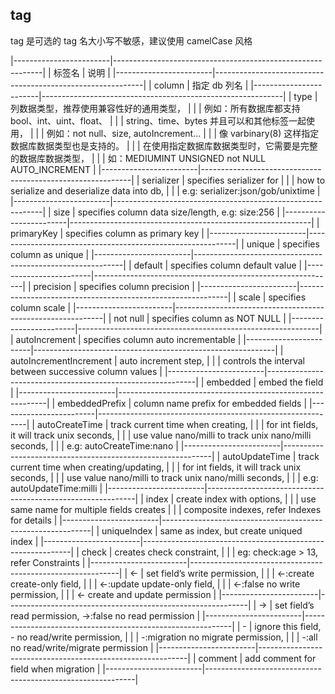 ##  tag
tag 是可选的
tag 名大小写不敏感，建议使用 camelCase 风格

|------------------------|------------------------------------------------------------|
| 标签名                 | 说明                                                       |
|------------------------|------------------------------------------------------------|
| column                 | 指定 db 列名                                               |
|------------------------|------------------------------------------------------------|
| type                   | 列数据类型，推荐使用兼容性好的通用类型，                   |
|                        | 例如：所有数据库都支持 bool、int、uint、float、            |
|                        | string、time、bytes 并且可以和其他标签一起使用，           |
|                        | 例如：not null、size, autoIncrement…                       |
|                        | 像 varbinary(8) 这样指定数据库数据类型也是支持的。         |
|                        | 在使用指定数据库数据类型时，它需要是完整的数据库数据类型， |
|                        | 如：MEDIUMINT UNSIGNED not NULL AUTO_INCREMENT             |
|------------------------|------------------------------------------------------------|
| serializer             | specifies serializer for                                   |
|                        | how to serialize and deserialize data into db,             |
|                        | e.g: serializer:json/gob/unixtime                          |
|------------------------|------------------------------------------------------------|
| size                   | specifies column data size/length, e.g: size:256           |
|------------------------|------------------------------------------------------------|
| primaryKey             | specifies column as primary key                            |
|------------------------|------------------------------------------------------------|
| unique                 | specifies column as unique                                 |
|------------------------|------------------------------------------------------------|
| default                | specifies column default value                             |
|------------------------|------------------------------------------------------------|
| precision              | specifies column precision                                 |
|------------------------|------------------------------------------------------------|
| scale                  | specifies column scale                                     |
|------------------------|------------------------------------------------------------|
| not null               | specifies column as NOT NULL                               |
|------------------------|------------------------------------------------------------|
| autoIncrement          | specifies column auto incrementable                        |
|------------------------|------------------------------------------------------------|
| autoIncrementIncrement | auto increment step,                                       |
|                        | controls the interval between successive column values     |
|------------------------|------------------------------------------------------------|
| embedded               | embed the field                                            |
|------------------------|------------------------------------------------------------|
| embeddedPrefix         | column name prefix for embedded fields                     |
|------------------------|------------------------------------------------------------|
| autoCreateTime         | track current time when creating,                          |
|                        | for int fields, it will track unix seconds,                |
|                        | use value nano/milli to track unix nano/milli seconds,     |
|                        | e.g: autoCreateTime:nano                                   |
|------------------------|------------------------------------------------------------|
| autoUpdateTime         | track current time when creating/updating,                 |
|                        | for int fields, it will track unix seconds,                |
|                        | use value nano/milli to track unix nano/milli seconds,     |
|                        | e.g: autoUpdateTime:milli                                  |
|------------------------|------------------------------------------------------------|
| index                  | create index with options,                                 |
|                        | use same name for multiple fields creates                  |
|                        | composite indexes, refer Indexes for details               |
|------------------------|------------------------------------------------------------|
| uniqueIndex            | same as index, but create uniqued index                    |
|------------------------|------------------------------------------------------------|
| check                  | creates check constraint,                                  |
|                        | eg: check:age > 13, refer Constraints                      |
|------------------------|------------------------------------------------------------|
| <-                     | set field’s write permission,                              |
|                        | <-:create create-only field,                               |
|                        | <-:update update-only field,                               |
|                        | <-:false no write permission,                              |
|                        | <- create and update permission                            |
|------------------------|------------------------------------------------------------|
| ->                     | set field’s read permission, ->:false no read permission   |
|------------------------|------------------------------------------------------------|
| -                      | ignore this field, - no read/write permission,             |
|                        | -:migration no migrate permission,                         |
|                        | -:all no read/write/migrate permission                     |
|------------------------|------------------------------------------------------------|
| comment                | add comment for field when migration                       |
|------------------------|------------------------------------------------------------|
